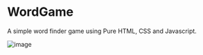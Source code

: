 # WordGame
A simple word finder game using Pure HTML, CSS and Javascript.

![image](https://user-images.githubusercontent.com/22127564/139426890-dace1620-b719-40cb-88d6-749c8fb359e5.png)

